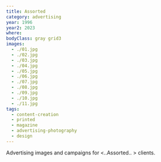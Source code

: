 ```yaml
---
title: Assorted
category: advertising
year: 1996
year2: 2023
where:
bodyClass: gray grid3
images:
  - ./01.jpg
  - ./02.jpg
  - ./03.jpg
  - ./04.jpg
  - ./05.jpg
  - ./06.jpg
  - ./07.jpg
  - ./08.jpg
  - ./09.jpg
  - ./10.jpg
  - ./11.jpg
tags:
  - content-creation
  - printed
  - magazine
  - advertising-photography
  - design
---
```


Advertising images and campaigns for &lt;..Assorted.. &gt; clients.
